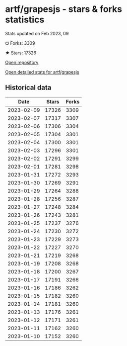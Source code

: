 # artf/grapesjs - stars & forks statistics

Stats updated on Feb 2023, 09

☋ Forks: 3309

★ Stars: 17326

[Open repository](https://github.com/artf/grapesjs)

[Open detailed stats for artf/grapesjs](https://reviewgithub.com/rep/artf/grapesjs)

## Historical data
| Date | Stars | Forks |
|------|-------|-------|
| 2023-02-09 | 17326 | 3309 | 
| 2023-02-07 | 17317 | 3307 | 
| 2023-02-06 | 17306 | 3304 | 
| 2023-02-05 | 17304 | 3301 | 
| 2023-02-04 | 17300 | 3301 | 
| 2023-02-03 | 17296 | 3301 | 
| 2023-02-02 | 17291 | 3299 | 
| 2023-02-01 | 17281 | 3298 | 
| 2023-01-31 | 17272 | 3293 | 
| 2023-01-30 | 17269 | 3291 | 
| 2023-01-29 | 17264 | 3288 | 
| 2023-01-28 | 17256 | 3287 | 
| 2023-01-27 | 17248 | 3284 | 
| 2023-01-26 | 17243 | 3281 | 
| 2023-01-25 | 17237 | 3276 | 
| 2023-01-24 | 17230 | 3272 | 
| 2023-01-23 | 17229 | 3273 | 
| 2023-01-22 | 17227 | 3270 | 
| 2023-01-21 | 17219 | 3268 | 
| 2023-01-19 | 17208 | 3268 | 
| 2023-01-18 | 17200 | 3267 | 
| 2023-01-17 | 17191 | 3266 | 
| 2023-01-16 | 17186 | 3262 | 
| 2023-01-15 | 17182 | 3260 | 
| 2023-01-14 | 17181 | 3260 | 
| 2023-01-13 | 17176 | 3261 | 
| 2023-01-12 | 17171 | 3261 | 
| 2023-01-11 | 17162 | 3260 | 
| 2023-01-10 | 17152 | 3260 | 


